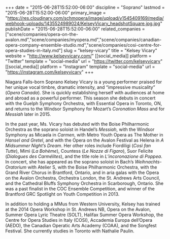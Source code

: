 +++
date = "2015-06-28T15:52:00-06:00"
discipline = "Soprano"
lastmod = "2015-06-28T15:52:00-06:00"
primary_image = "https://res.cloudinary.com/schmopera/image/upload/v1545409169/media/webhook-uploads/1435524989024/KelseyVicary_headshotSquare.jpg.jpg"
publishDate = "2015-06-28T15:52:00-06:00"
related_companies = ["scene/companies/opera-on-the-avalon.md","scene/companies/myopera.md","scene/companies/canadian-opera-company-ensemble-studio.md","scene/companies/cosi-centre-for-opera-studies-in-italy.md"]
slug = "kelsey-vicary"
title = "Kelsey Vicary"
website = "http://www.kelseyvicary.com/"
[[social_media]]
platform = "Twitter"
template = "social-media"
url = "https://twitter.com/kelseyvicary"
[[social_media]]
platform = "Instagram"
template = "social-media"
url = "https://instagram.com/kelseyvicary"
+++

Niagara Falls-born Soprano Kelsey Vicary is a young performer praised for her unique vocal timbre, dramatic intensity, and “impressive musicality” (*Opera Canada*). She is quickly establishing herself with audiences at home and abroad as a powerful performer.  This season she debuts in concert with the Guelph Symphony Orchestra, with Essential Opera in Toronto, ON, and returns to the Windsor Symphony for Mozart’s *Coronation Mass* and for *Messiah* later in 2015.
 
In the past year, Ms. Vicary has debuted with the Boise Philharmonic Orchestra as the soprano soloist in Handel’s *Messiah*, with the Windsor Symphony as Micaela in *Carmen*, with Metro Youth Opera as The Mother in *Hansel and Gretel*, and with the Opera on the Avalon Festival as Helena in *A Midsummer Night’s Dream*. Her other roles include Fiordiligi (*Così fan Tutte*), Mimì (*La Bohème*), Countess (*Le Nozze di Figaro*), Suor Felicite (*Dialogues des Carmélites*), and the title role in *L’incoronazione di Poppea*. In concert, she has appeared as the soprano soloist in Bach’s *Weihnachts-Oratorium* with Atelier S, with the Boise Philharmonic Orchestra, with the Grand River Chorus in Brantford, Ontario, and in aria galas with the Opera on the Avalon Orchestra, Orchestra London, the St. Andrews Arts Council, and the Cathedral Bluffs Symphony Orchestra in Scarborough, Ontario.  She was a past finalist in the COC Ensemble Competition, and winner of the Brantford GRC Spotlight on Youth Competition in 2013.  
 
In addition to holding a MMus from Western University, Kelsey has trained at the 2014 Opera Workshop in St. Andrews NB, Opera on the Avalon, Summer Opera Lyric Theatre (SOLT), Halifax Summer Opera Workshop, the Centre for Opera Studies in Italy (COSI), Accademia Europa dell’Opera (AEDO), the Canadian Operatic Arts Academy (COAA), and the Songfest Festival. She currently studies in Toronto with Nathalie Paulin.
